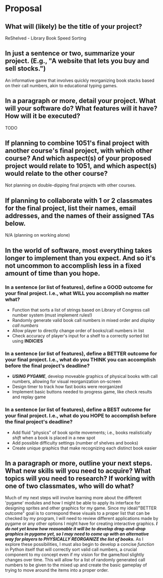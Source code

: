 # Proposal

## What will (likely) be the title of your project?

ReShelved - Library Book Speed Sorting

## In just a sentence or two, summarize your project. (E.g., "A website that lets you buy and sell stocks.")

An informative game that involves quickly reorganizing book stacks based on their call numbers, akin to educational typing games.

## In a paragraph or more, detail your project. What will your software do? What features will it have? How will it be executed?

TODO

## If planning to combine 1051's final project with another course's final project, with which other course? And which aspect(s) of your proposed project would relate to 1051, and which aspect(s) would relate to the other course?

Not planning on double-dipping final projects with other courses.

## If planning to collaborate with 1 or 2 classmates for the final project, list their names, email addresses, and the names of their assigned TAs below.

N/A (planning on working alone)

## In the world of software, most everything takes longer to implement than you expect. And so it's not uncommon to accomplish less in a fixed amount of time than you hope.

### In a sentence (or list of features), define a GOOD outcome for your final project. I.e., what WILL you accomplish no matter what?

- Function that sorts a list of strings based on Library of Congress call number system (must implement rules!)
- Randomly generate valid book call numbers in mixed order and _display call numbers_ 
- Allow player to directly change order of books/call numbers in list
- Check accuracy of player's input for a shelf to a correctly sorted list using **INDICIES**

### In a sentence (or list of features), define a BETTER outcome for your final project. I.e., what do you THINK you can accomplish before the final project's deadline?

- ***USING PYGAME***, develop moveable graphics of physical books with call numbers, allowing for visual reorganization on-screen
- Design timer to track how fast books were reorganized
- Implement basic buttons needed to progress game, like check results and replay game

### In a sentence (or list of features), define a BEST outcome for your final project. I.e., what do you HOPE to accomplish before the final project's deadline?

- Add fluid "physics" of book sprite movements; i.e., books realistically *shift* when a book is placed in a new spot
- Add possible difficulty settings (number of shelves and books)
- Create unique graphics that make recognizing each distinct book easier

## In a paragraph or more, outline your next steps. What new skills will you need to acquire? What topics will you need to research? If working with one of two classmates, who will do what?

Much of my next steps will involve learning more about the different 'pygame' modules and how I might be able to apply its interface for designing sprites and other graphics for my game. Since my ideal/"BETTER outcome" goal is to correspond these visuals to a proper list that can be checked by my program, I will need to review different applications made by pygame or any other options I might have for creating interactive graphics. ***I do not yet know how reasonable it will be to develop drag-and-drop graphics in pygame yet, so I may need to come up with an alternative way for players to PHYSICALLY REORGANIZE the list of books.*** As I explore these possibilities, I must also begin to develop a concise *function* in Python itself that will correctly sort valid call numbers, a crucial component to my concept even if my vision for the game/tool slightly changes over time. This will allow for a list of randomly generated call numbers to be given to the mixed up and create the basic gameplay of trying to move around the items into a proper order.
